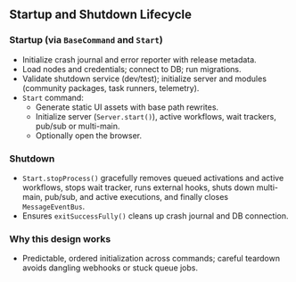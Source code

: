 ## Startup and Shutdown Lifecycle

### Startup (via `BaseCommand` and `Start`)
- Initialize crash journal and error reporter with release metadata.
- Load nodes and credentials; connect to DB; run migrations.
- Validate shutdown service (dev/test); initialize server and modules (community packages, task runners, telemetry).
- `Start` command:
  - Generate static UI assets with base path rewrites.
  - Initialize server (`Server.start()`), active workflows, wait trackers, pub/sub or multi-main.
  - Optionally open the browser.

### Shutdown
- `Start.stopProcess()` gracefully removes queued activations and active workflows, stops wait tracker, runs external hooks, shuts down multi-main, pub/sub, and active executions, and finally closes `MessageEventBus`.
- Ensures `exitSuccessFully()` cleans up crash journal and DB connection.

### Why this design works
- Predictable, ordered initialization across commands; careful teardown avoids dangling webhooks or stuck queue jobs.
